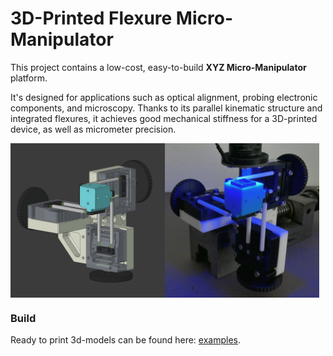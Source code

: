 # 3D-Printed Flexure Micro-Manipulator

This project contains a low-cost, easy-to-build **XYZ Micro-Manipulator** platform. 

It's designed for applications such as optical alignment, probing electronic components, and microscopy.
Thanks to its parallel kinematic structure and integrated flexures, it achieves good mechanical stiffness for a 3D-printed device, as well as micrometer precision.

<div style="display: flex;">
    <img src="images/CAD1.jpg" alt="Image 1" width="49%">
    <img src="images/Photo2.jpg" alt="Image 2" width="49%">
</div>

### Build

Ready to print 3d-models can be found here: [examples](print_files/v2).
